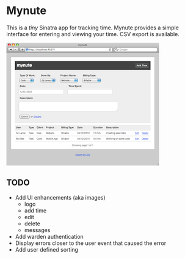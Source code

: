 Mynute
======

This is a _tiny_ Sinatra app for tracking time. Mynute provides a simple
interface for entering and viewing your time.  CSV export is available.

![Screenshot of Mynute](http://github.com/ecavazos/mynute/raw/master/public/images/mynute_ss.png)

TODO
----

* Add UI enhancements (aka images)
  * logo
  * add time
  * edit
  * delete
  * messages
* Add warden authentication
* Display errors closer to the user event that caused the error
* Add user defined sorting
